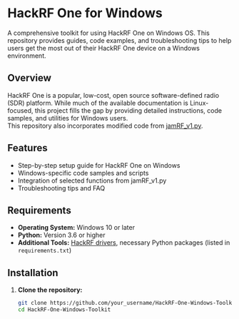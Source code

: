 # HackRF One for Windows

A comprehensive toolkit for using HackRF One on Windows OS. This repository provides guides, code examples, and troubleshooting tips to help users get the most out of their HackRF One device on a Windows environment.

## Overview

HackRF One is a popular, low-cost, open source software-defined radio (SDR) platform. While much of the available documentation is Linux-focused, this project fills the gap by providing detailed instructions, code samples, and utilities for Windows users.  
This repository also incorporates modified code from [jamRF_v1.py](https://github.com/tiiuae/jamrf/blob/master/HackRF/jamRF_v1.py).

## Features

- Step-by-step setup guide for HackRF One on Windows
- Windows-specific code samples and scripts
- Integration of selected functions from jamRF_v1.py
- Troubleshooting tips and FAQ

## Requirements

- **Operating System:** Windows 10 or later
- **Python:** Version 3.6 or higher
- **Additional Tools:** [HackRF drivers](https://greatscottgadgets.com/hackrf/), necessary Python packages (listed in `requirements.txt`)

## Installation

1. **Clone the repository:**
   ```bash
   git clone https://github.com/your_username/HackRF-One-Windows-Toolkit.git
   cd HackRF-One-Windows-Toolkit
